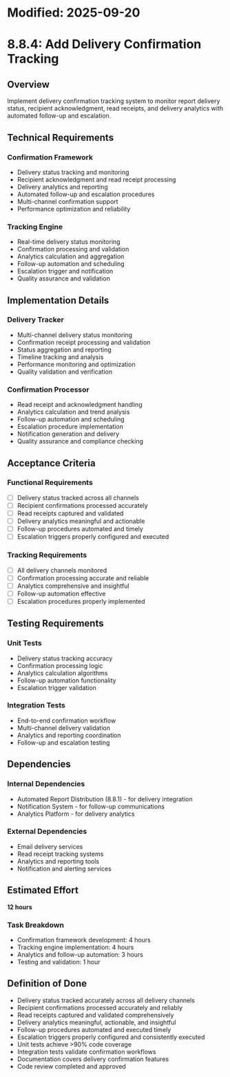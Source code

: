 # Modified: 2025-09-20

# 8.8.4: Add Delivery Confirmation Tracking

## Overview
Implement delivery confirmation tracking system to monitor report delivery status, recipient acknowledgment, read receipts, and delivery analytics with automated follow-up and escalation.

## Technical Requirements

### Confirmation Framework
- Delivery status tracking and monitoring
- Recipient acknowledgment and read receipt processing
- Delivery analytics and reporting
- Automated follow-up and escalation procedures
- Multi-channel confirmation support
- Performance optimization and reliability

### Tracking Engine
- Real-time delivery status monitoring
- Confirmation processing and validation
- Analytics calculation and aggregation
- Follow-up automation and scheduling
- Escalation trigger and notification
- Quality assurance and validation

## Implementation Details

### Delivery Tracker
- Multi-channel delivery status monitoring
- Confirmation receipt processing and validation
- Status aggregation and reporting
- Timeline tracking and analysis
- Performance monitoring and optimization
- Quality validation and verification

### Confirmation Processor
- Read receipt and acknowledgment handling
- Analytics calculation and trend analysis
- Follow-up automation and scheduling
- Escalation procedure implementation
- Notification generation and delivery
- Quality assurance and compliance checking

## Acceptance Criteria

### Functional Requirements
- [ ] Delivery status tracked across all channels
- [ ] Recipient confirmations processed accurately
- [ ] Read receipts captured and validated
- [ ] Delivery analytics meaningful and actionable
- [ ] Follow-up procedures automated and timely
- [ ] Escalation triggers properly configured and executed

### Tracking Requirements
- [ ] All delivery channels monitored
- [ ] Confirmation processing accurate and reliable
- [ ] Analytics comprehensive and insightful
- [ ] Follow-up automation effective
- [ ] Escalation procedures properly implemented

## Testing Requirements

### Unit Tests
- Delivery status tracking accuracy
- Confirmation processing logic
- Analytics calculation algorithms
- Follow-up automation functionality
- Escalation trigger validation

### Integration Tests
- End-to-end confirmation workflow
- Multi-channel delivery validation
- Analytics and reporting coordination
- Follow-up and escalation testing

## Dependencies

### Internal Dependencies
- Automated Report Distribution (8.8.1) - for delivery integration
- Notification System - for follow-up communications
- Analytics Platform - for delivery analytics

### External Dependencies
- Email delivery services
- Read receipt tracking systems
- Analytics and reporting tools
- Notification and alerting services

## Estimated Effort
**12 hours**

### Task Breakdown
- Confirmation framework development: 4 hours
- Tracking engine implementation: 4 hours
- Analytics and follow-up automation: 3 hours
- Testing and validation: 1 hour

## Definition of Done
- Delivery status tracked accurately across all delivery channels
- Recipient confirmations processed accurately and reliably
- Read receipts captured and validated comprehensively
- Delivery analytics meaningful, actionable, and insightful
- Follow-up procedures automated and executed timely
- Escalation triggers properly configured and consistently executed
- Unit tests achieve >90% code coverage
- Integration tests validate confirmation workflows
- Documentation covers delivery confirmation features
- Code review completed and approved

